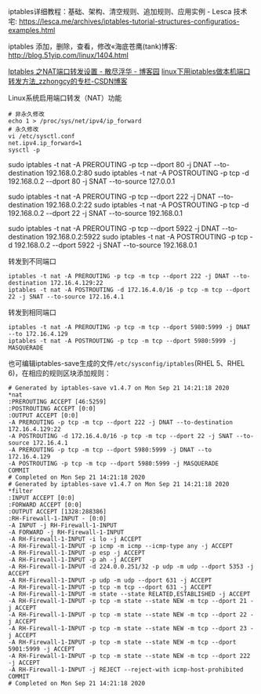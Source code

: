 iptables详细教程：基础、架构、清空规则、追加规则、应用实例 - Lesca 技术宅: https://lesca.me/archives/iptables-tutorial-structures-configuratios-examples.html

iptables 添加，删除，查看，修改«海底苍鹰(tank)博客: http://blog.51yip.com/linux/1404.html

[Iptables 之NAT端口转发设置 - 散尽浮华 - 博客园](https://www.cnblogs.com/kevingrace/p/5865792.html)
[linux下用iptables做本机端口转发方法_zzhongcy的专栏-CSDN博客](https://blog.csdn.net/zzhongcy/article/details/42738285)

Linux系统启用端口转发（NAT）功能
```
# 非永久修改
echo 1 > /proc/sys/net/ipv4/ip_forward  
# 永久修改
vi /etc/sysctl.conf
net.ipv4.ip_forward=1
sysctl -p
```

sudo iptables -t nat -A PREROUTING -p tcp --dport 80 -j DNAT --to-destination 192.168.0.2:80
sudo iptables -t nat -A POSTROUTING -p tcp -d 192.168.0.2 --dport 80 -j SNAT --to-source 127.0.0.1

sudo iptables -t nat -A PREROUTING -p tcp --dport 222 -j DNAT --to-destination 192.168.0.2:22
sudo iptables -t nat -A POSTROUTING -p tcp -d 192.168.0.2 --dport 22 -j SNAT --to-source 192.168.0.1

sudo iptables -t nat -A PREROUTING -p tcp --dport 5922 -j DNAT --to-destination 192.168.0.2:5922
sudo iptables -t nat -A POSTROUTING -p tcp -d 192.168.0.2 --dport 5922 -j SNAT --to-source 192.168.0.1

转发到不同端口

```
iptables -t nat -A PREROUTING -p tcp -m tcp --dport 222 -j DNAT --to-destination 172.16.4.129:22 
iptables -t nat -A POSTROUTING -d 172.16.4.0/16 -p tcp -m tcp --dport 22 -j SNAT --to-source 172.16.4.1
```

转发到相同端口

```
iptables -t nat -A PREROUTING -p tcp -m tcp --dport 5980:5999 -j DNAT --to 172.16.4.129
iptables -t nat -A POSTROUTING -p tcp -m tcp --dport 5980:5999 -j MASQUERADE
```

也可编辑iptables-save生成的文件`/etc/sysconfig/iptables`(RHEL 5、RHEL 6)，在相应的规则区块添加规则：

```
# Generated by iptables-save v1.4.7 on Mon Sep 21 14:21:18 2020
*nat
:PREROUTING ACCEPT [46:5259]
:POSTROUTING ACCEPT [0:0]
:OUTPUT ACCEPT [0:0]
-A PREROUTING -p tcp -m tcp --dport 222 -j DNAT --to-destination 172.16.4.129:22 
-A POSTROUTING -d 172.16.4.0/16 -p tcp -m tcp --dport 22 -j SNAT --to-source 172.16.4.1
-A PREROUTING -p tcp -m tcp --dport 5980:5999 -j DNAT --to 172.16.4.129
-A POSTROUTING -p tcp -m tcp --dport 5980:5999 -j MASQUERADE
COMMIT
# Completed on Mon Sep 21 14:21:18 2020
# Generated by iptables-save v1.4.7 on Mon Sep 21 14:21:18 2020
*filter
:INPUT ACCEPT [0:0]
:FORWARD ACCEPT [0:0]
:OUTPUT ACCEPT [1328:288386]
:RH-Firewall-1-INPUT - [0:0]
-A INPUT -j RH-Firewall-1-INPUT 
-A FORWARD -j RH-Firewall-1-INPUT 
-A RH-Firewall-1-INPUT -i lo -j ACCEPT 
-A RH-Firewall-1-INPUT -p icmp -m icmp --icmp-type any -j ACCEPT 
-A RH-Firewall-1-INPUT -p esp -j ACCEPT 
-A RH-Firewall-1-INPUT -p ah -j ACCEPT 
-A RH-Firewall-1-INPUT -d 224.0.0.251/32 -p udp -m udp --dport 5353 -j ACCEPT 
-A RH-Firewall-1-INPUT -p udp -m udp --dport 631 -j ACCEPT 
-A RH-Firewall-1-INPUT -p tcp -m tcp --dport 631 -j ACCEPT 
-A RH-Firewall-1-INPUT -m state --state RELATED,ESTABLISHED -j ACCEPT 
-A RH-Firewall-1-INPUT -p tcp -m state --state NEW -m tcp --dport 21 -j ACCEPT 
-A RH-Firewall-1-INPUT -p tcp -m state --state NEW -m tcp --dport 22 -j ACCEPT 
-A RH-Firewall-1-INPUT -p tcp -m state --state NEW -m tcp --dport 23 -j ACCEPT 
-A RH-Firewall-1-INPUT -p tcp -m state --state NEW -m tcp --dport 5901:5999 -j ACCEPT 
-A RH-Firewall-1-INPUT -p tcp -m state --state NEW -m tcp --dport 222 -j ACCEPT 
-A RH-Firewall-1-INPUT -j REJECT --reject-with icmp-host-prohibited 
COMMIT
# Completed on Mon Sep 21 14:21:18 2020
```

